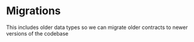 # Migrations

This includes older data types so we can migrate older contracts to
newer versions of the codebase